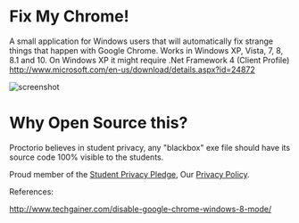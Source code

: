 Fix My Chrome!
============

A small application for Windows users that will automatically fix strange things that happen with Google Chrome.
Works in Windows XP, Vista, 7, 8, 8.1 and 10. On Windows XP it might require .Net Framework 4 (Client Profile) http://www.microsoft.com/en-us/download/details.aspx?id=24872

![screenshot](https://az545770.vo.msecnd.net/tools/fmc.jpg)

Why Open Source this?
============================
Proctorio believes in student privacy, any "blackbox" exe file should have its source code 100% visible to the students.

Proud member of the [Student Privacy Pledge](http://studentprivacypledge.org/), Our [Privacy Policy](https://proctorio.com/privacy-and-cookies).


References:

http://www.techgainer.com/disable-google-chrome-windows-8-mode/
